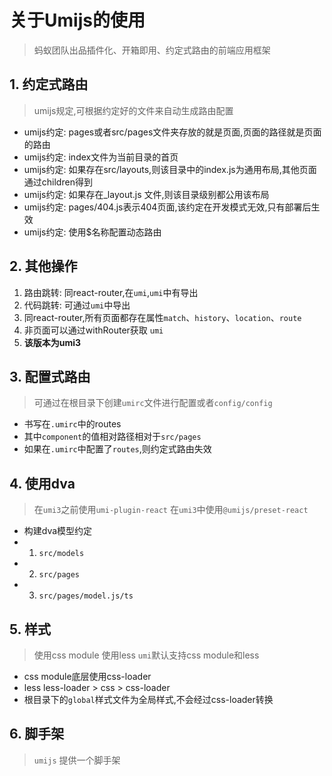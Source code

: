 # 关于Umijs的使用

> 蚂蚁团队出品插件化、开箱即用、约定式路由的前端应用框架

## 1. 约定式路由

> umijs规定,可根据约定好的文件来自动生成路由配置

- umijs约定: pages或者src/pages文件夹存放的就是页面,页面的路径就是页面的路由
- umijs约定: index文件为当前目录的首页
- umijs约定: 如果存在src/layouts,则该目录中的index.js为通用布局,其他页面通过children得到
- umijs约定: 如果存在_layout.js 文件,则该目录级别都公用该布局
- umijs约定: pages/404.js表示404页面,该约定在开发模式无效,只有部署后生效
- umijs约定: 使用$名称配置动态路由

## 2. 其他操作

1. 路由跳转: 同react-router,在```umi```,```umi```中有导出
2. 代码跳转: 可通过```umi```中导出
3. 同react-router,所有页面都存在属性`match`、`history`、`location`、`route`
4. 非页面可以通过withRouter获取 ```umi```
5. **该版本为umi3**

## 3. 配置式路由

> 可通过在根目录下创建`umirc`文件进行配置或者`config/config`

- 书写在```.umirc```中的routes
- 其中`component`的值相对路径相对于```src/pages```
- 如果在`.umirc`中配置了`routes`,则约定式路由失效

## 4. 使用dva

> 在`umi3`之前使用`umi-plugin-react`
> 在`umi3`中使用`@umijs/preset-react`

- 构建dva模型约定
- 1. `src/models`
- 2. `src/pages`
- 3. `src/pages/model.js/ts`

## 5. 样式

> 使用css module
> 使用less
> `umi`默认支持css module和less

- css module底层使用css-loader
- less less-loader > css > css-loader
- 根目录下的`global`样式文件为全局样式,不会经过css-loader转换


## 6. 脚手架

> `umijs` 提供一个脚手架
